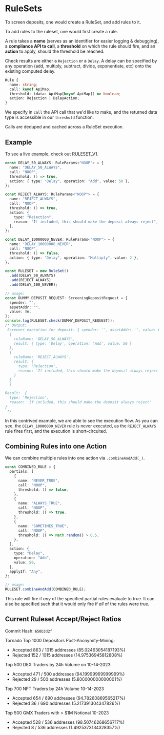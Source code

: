# RuleSets

To screen deposits, one would create a RuleSet, and add rules to it.

To add rules to the ruleset, one would first create a rule.

A rule takes a **name** (serves as an identifier for easier logging & debugging), a **compliance API to call**, a **threshold** on which the rule should fire, and an **action** to apply, should the threshold be reached.

Check results are either a `Rejection` or a `Delay`. A delay can be specified by any operation (add, multiply, subtract, divide, exponentiate, etc) onto the existing computed delay.

```typescript
Rule {
  name: string;
  call: keyof ApiMap;
  threshold: (data: ApiMap[keyof ApiMap]) => boolean;
  action: Rejection | DelayAction;
}
```

We specify in `call` the API call that we'd like to make, and the returned data type is accessible in our `threshold` function.

Calls are deduped and cached across a RuleSet execution.

## Example

To see a live example, check out [RULESET_V1](./v1/RULESET_V1.ts).

```typescript
const DELAY_50_ALWAYS: RuleParams<"NOOP"> = {
  name: "DELAY_50_ALWAYS",
  call: "NOOP",
  threshold: () => true,
  action: { type: "Delay", operation: "Add", value: 50 },
};

const REJECT_ALWAYS: RuleParams<"NOOP"> = {
  name: "REJECT_ALWAYS",
  call: "NOOP",
  threshold: () => true,
  action: {
    type: "Rejection",
    reason: "If included, this should make the deposit always reject",
  },
};

const DELAY_10000000_NEVER: RuleParams<"NOOP"> = {
  name: "DELAY_10000000_NEVER",
  call: "NOOP",
  threshold: () => false,
  action: { type: "Delay", operation: "Multiply", value: 2 },
};

const RULESET = new RuleSet()
  .add(DELAY_50_ALWAYS)
  .add(REJECT_ALWAYS)
  .add(DELAY_100_NEVER);

// usage:
const DUMMY_DEPOSIT_REQUEST: ScreeningDepositRequest = {
  spender: "",
  assetAddr: "",
  value: 0n,
};
console.log(RULESET.check(DUMMY_DEPOSIT_REQUEST));
/* Output:
 Screener execution for deposit: { spender: '', assetAddr: '', value: 0n } [
  {
    ruleName: 'DELAY_50_ALWAYS',
    result: { type: 'Delay', operation: 'Add', value: 50 }
  },
  {
    ruleName: 'REJECT_ALWAYS',
    result: {
      type: 'Rejection',
      reason: 'If included, this should make the deposit always reject'
    }
  }
  ]

Result:  {
  type: 'Rejection',
  reason: 'If included, this should make the deposit always reject'
}
 */
```

In this contrived example, we are able to see the execution flow. As you can see, the `DELAY_10000000_NEVER` rule is never executed, as the `REJECT_ALWAYS` rule fires first, and the execution is short-circuited.

## Combining Rules into one Action

We can combine multiple rules into one action via `.combineAndAdd(_)`.

```typescript
const COMBINED_RULE = {
  partials: [
    {
      name: "NEVER_TRUE",
      call: "NOOP",
      threshold: () => false,
    },
    {
      name: "ALWAYS_TRUE",
      call: "NOOP",
      threshold: () => true,
    },
    {
      name: "SOMETIMES_TRUE",
      call: "NOOP",
      threshold: () => Math.random() > 0.5,
    },
  ],
  action: {
    type: "Delay",
    operation: "Add",
    value: 50,
  },
  applyIf: "Any",
};

// usage:
RULESET.combineAndAdd(COMBINED_RULE);
```

This rule will fire if _any_ of the specified partial rules evaluate to true. It can also be specified such that it would only fire if _all_ of the rules were true.

## Current Ruleset Accept/Reject Ratios

Commit Hash: `650b3d2f`

Tornado Top 1000 Depositors Post-Anonymity-Mining:

- Accepted 863 / 1015 addresses (85.02463054187193%)
- Rejected 152 / 1015 addresses (14.97536945812808%)

Top 500 DEX Traders by 24h Volume on 10-14-2023

- Accepted 471 / 500 addresses (94.19999999999999%)
- Rejected 29 / 500 addresses (5.800000000000001%)

Top 700 NFT Traders by 24h Volume 10-14-2023

- Accepted 654 / 690 addresses (94.78260869565217%)
- Rejected 36 / 690 addresses (5.217391304347826%)

Top 500 GMX Traders with > $1M Notional 10-2023

- Accepted 528 / 536 addresses (98.50746268656717%)
- Rejected 8 / 536 addresses (1.4925373134328357%)
